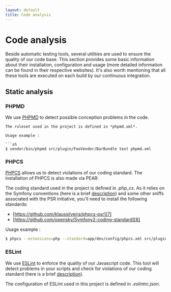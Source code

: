 ```yaml
---
layout: default
title: Code analysis
---
```


# Code analysis

Beside automatic testing tools, several utilities are used to ensure the
quality of our code base. This section provides some basic information about
their installation, configuration and usage (more detailed information can be
found in their respective websites). It's also worth mentioning that all these
tools are executed on each build by our continuous integration.

## Static analysis

### PHPMD

We use [PHPMD][3] to detect possible conception problems in the code.

```
The ruleset used in the project is defined in *phpmd.xml*.

Usage example :

```sh
$ vendor/bin/phpmd src/plugin/FooVendor/BarBundle text phpmd.xml
```


### PHPCS

[PHPCS][5] allows us to detect violations of our coding standard.
The installation of PHPCS is also made via PEAR:

The coding standard used in the project is defined in
*.php_cs*. As it relies on the Symfony conventions
(here is a brief [description][6]) and some other sniffs associated with the
PSR initiative, you'll need to install the following standards:

- [https://github.com/klaussilveira/phpcs-psr][7]
- [https://github.com/opensky/Symfony2-coding-standard][8]

Usage example :

```sh
$ phpcs --extensions=php --standard=app/dev/config/phpcs.xml src/plugin/FooVendor/BarBundle
```

### ESLint

We use [ESLint][10] to enforce the quality of our Javascript code. This tool
will detect problems in your scripts and check for violations of our coding
standard (here is a brief [description][11]).

The configuration of ESLint used in this project is defined in
*.eslintrc.json*.

[3]:  http://phpmd.org/
[5]:  http://cs.sensiolabs.org/
[6]:  http://symfony.com/doc/current/contributing/code/standards.html
[7]:  https://github.com/klaussilveira/phpcs-psr
[8]:  https://github.com/opensky/Symfony2-coding-standard
[10]: https://eslint.org
[11]: http://javascript.crockford.com/code.html
[12]: http://nodejs.org/
